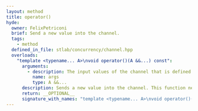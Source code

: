 ```yaml
---
layout: method
title: operator()
hyde:
  owner: FelixPetriconi
  brief: Send a new value into the channel.
  tags:
    - method
  defined_in_file: stlab/concurrency/channel.hpp
  overloads:
    "template <typename... A>\nvoid operator()(A &&...) const":
      arguments:
        - description: The input values of the channel that is defined by this sender
          name: args
          type: A &&...
      description: Sends a new value into the channel. This function never blocks, even if the buffer of the associated reveiver has reached its limits, defined by a `buffer_size`. So even if a limit is given, it will be ignored on an explicit send() and grow the queue however large is required.
      return: __OPTIONAL__
      signature_with_names: "template <typename... A>\nvoid operator()(A &&... args) const"
---
```

